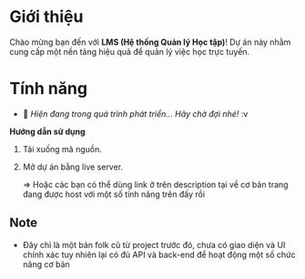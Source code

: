 # Giới thiệu
Chào mừng bạn đến với **LMS (Hệ thống Quản lý Học tập)**! Dự án này nhằm cung cấp một nền tảng hiệu quả để quản lý việc học trực tuyến.

# Tính năng
- 🚀 *Hiện đang trong quá trình phát triển... Hãy chờ đợi nhé!* :v

**Hướng dẫn sử dụng**
1. Tải xuống mã nguồn.
2. Mở dự án bằng live server.

   => Hoặc các bạn có thể dùng link ở trên description tại về cơ bản trang đang được host với một số tính năng trên đấy rồi

## Note 
- Đây chỉ là một bản folk cũ từ project trước đó, chưa có giao diện và UI chính xác tuy nhiên lại có đủ API và back-end để hoạt động một số chức năng cơ bản

